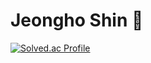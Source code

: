 # Jeongho Shin 👋
[![Solved.ac Profile](http://mazassumnida.wtf/api/v2/generate_badge?boj=je0shin)](https://solved.ac/je0shin/)
